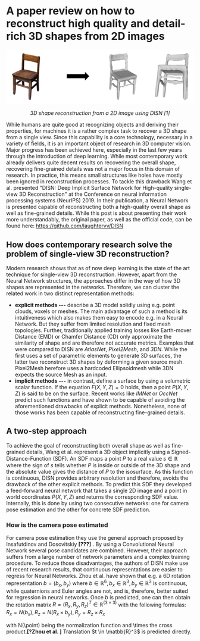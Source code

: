 


# A paper review on how to reconstruct high quality and detail-rich 3D shapes from 2D images
![enter image description here](https://github.com/bockph/DISN-Presentation/blob/master/title_1.png?raw=true)
<center><i>3D shape reconstruction from a 2D image using DISN [1]</i></center> 

While humans are quite good at recognizing objects and deriving their properties, for machines it is a rather complex task to recover a 3D shape from a single view. Since this capability is a core technology, necessary in a variety of fields, it is an important object of research in 3D computer vision. Major progress has been achieved here, especially in the last few years through the introduction of deep learning. While most contemporary work already delivers quite decent results on recovering the overall shape, recovering fine-grained details was not a major focus in this domain of research. In practice, this means small structures like holes have mostly been ignored in reconstruction processes. To tackle this drawback Wang et al. presented "DISN: Deep Implicit Surface Network for High-quality single-view 3D Reconstruction" at the Conference on neural information processing systems (NeurIPS) 2019. 
In their publication, a Neural Network is presented capable of reconstructing both a high-quality overall shape as well as fine-grained details. While this post is about presenting their work more understandably, the original paper, as well as the official code, can be found here: https://github.com/laughtervv/DISN

## How does contemporary research solve the problem of single-view 3D reconstruction?

Modern research shows that as of now deep learning is the state of the art technique for single-view 3D reconstruction. However, apart from the Neural Network structures, the approaches differ in the way of how 3D shapes are represented in the networks. Therefore, we can cluster the related work in two distinct representation methods:

 - **explicit methods ---** describe a 3D model solidly using e.g. point clouds, voxels or meshes. The main advantage of such a method is its intuitiveness which also makes them easy to encode e.g. in a Neural Network. But they suffer from limited resolution and fixed mesh topologies. Further, traditionally applied training losses like Earth-mover Distance (EMD) or Chamfer Distance (CD) only approximate the similarity of shape and are therefore not accurate metrics.
Examples that were compared to DISN are *AtlasNet*, *Pixel2Mesh*, and *3DN*.  While the first uses a set of parametric elements to generate 3D surfaces, the latter two reconstruct 3D shapes by deforming a given source mesh. Pixel2Mesh herefore uses a hardcoded Ellipsoidmesh while 3DN expects the source Mesh as an input. 
 - **implicit methods ---** in contrast, define a surface by using a volumetric scalar function. If the equation $F(X,Y,Z) = 0$ holds, then a point $P(X,Y,Z)$ is said to be on the surface. 
Recent works like  *IMNet* or *OccNet*  predict such functions and have shown to be capable of avoiding the aforementioned drawbacks of explicit methods. Nonetheless, none of those works has been capable of reconstructing fine-grained details.

## A two-step approach
To achieve the goal of reconstructing both overall shape as well as fine-grained details, Wang et al. represent a 3D object implicitly using a Signed-Distance-Function (SDF). An SDF maps a point $P$ to a real value $s \in \mathbb{R}$ where the sign of $s$ tells whether $P$ is inside or outside of the 3D shape and the absolute value gives the distance of $P$ to the isosurface.  As this function is continuous, DISN provides arbitrary resolution and therefore, avoids the drawback of the other explicit methods.
To predict this SDF they developed a feed-forward neural network that takes a single 2D image and a point in world coordinates $P(X, Y, Z)$ and returns the corresponding SDF value. Internally, this is done by using two consecutive networks: one for camera pose estimation and the other for concrete SDF prediction.

### How is the camera pose estimated 
For camera pose estimation they use the general approach proposed by Insafutdinov and Dosovitskiy **[???]** . By using a Convolutional Neural Network several pose candidates are combined. However, their approach suffers from a large number of network parameters and a complex training procedure. 
To reduce those disadvantages, the authors of DISN make use of recent research results, that continuous representations are easier to regress for Neural Networks. Zhou et al. have shown that e.g. a 6D rotation representation $b=(b_x,b_y)$ where $b \in \mathbb{R}^6, b_x \in \mathbb{R}^3, b_y \in \mathbb{R}^3$  is continuous, while quaternions and Euler angles are not, and is, therefore, better suited for regression in neural networks. Once $b$ is predicted, one can then obtain the rotation matrix $R= (R_x, R_y, R_z)^T\in \mathbb{R}^{(3\times3)}$ with the following formulas:
$R_x = N(b_x), R_z = N(R_x \times b_y) , R_y = R_z \times R_x$

with N(\point) being the normalization function and \times the cross product.**[?Zhou et al. ]**
Translation $t \in \matbb{R}^3$ is predicted directly.




<!--stackedit_data:
eyJoaXN0b3J5IjpbMTA2MzA3OTY0MiwtMTMyMjMwODg3MywyMD
c1MTA1MTI2LC03NzU3NTYxOTQsMzYxOTQ3MzAwLC0xMTI4NjE0
NzI3LDkwMjY0MTc5NSwtMzIwMTU2MiwtMjEyMTY5MzYwMiw1NT
QwNjc4MDksLTIxNDYyOTM2MjQsMTUyNjEyNzQ4Niw1MjM3MTc4
MzMsLTk4MzA3Mzk5NCwtMTU0MjQ3NTcyNCwtNDIyODU1NTQyLD
IxMjMyMTE2OTgsLTM0OTg5MTI4NSwtMTQ1Mzk3NzA1OSwyNzY3
Mjc1NV19
-->